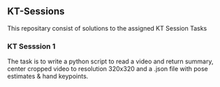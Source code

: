 ## KT-Sessions

This repositary consist of solutions to the assigned KT Session Tasks 

### KT Sesssion 1

The task is to write a python script to read a video and return summary, center cropped video to resolution 320x320 and a .json file with pose estimates & hand keypoints.

